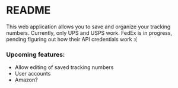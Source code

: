 # README

This web application allows you to save and organize your tracking numbers. Currently, only UPS and USPS work. FedEx is in progress, pending figuring out how their API credentials work :(

### Upcoming features:

* Allow editing of saved tracking numbers
* User accounts
* Amazon?
